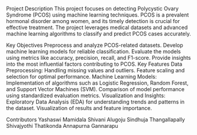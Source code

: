 Project Description
This project focuses on detecting Polycystic Ovary Syndrome (PCOS) using machine learning techniques. PCOS is a prevalent hormonal disorder among women, and its timely detection is crucial for effective treatment. The project leverages medical datasets and advanced machine learning algorithms to classify and predict PCOS cases accurately.

Key Objectives
Preprocess and analyze PCOS-related datasets.
Develop machine learning models for reliable classification.
Evaluate the models using metrics like accuracy, precision, recall, and F1-score.
Provide insights into the most influential factors contributing to PCOS.
Key Features
Data Preprocessing:
Handling missing values and outliers.
Feature scaling and selection for optimal performance.
Machine Learning Models:
Implementation of algorithms such as Logistic Regression, Random Forest, and Support Vector Machines (SVM).
Comparison of model performance using standardized evaluation metrics.
Visualization and Insights:
Exploratory Data Analysis (EDA) for understanding trends and patterns in the dataset.
Visualization of results and feature importance.

Contributors
Yashaswi Mamidala
Shivani Alugoju
Sindhuja Thangallapally
Shivajyothi Thatikonda
Annapurna Gannarapu
